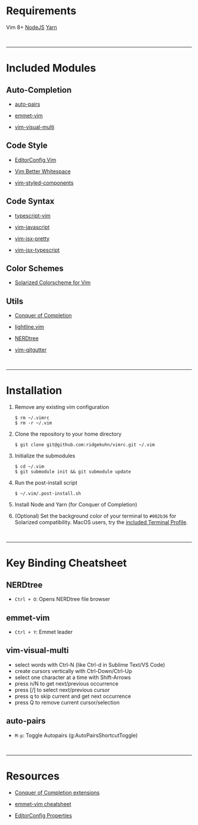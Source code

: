 # Requirements

Vim 8+
[NodeJS](https://nodejs.org/)
[Yarn](https://yarnpkg.com/)

&nbsp;

---

# Included Modules

## Auto-Completion ##

* [auto-pairs](https://github.com/jiangmiao/auto-pairs)

* [emmet-vim](https://github.com/mattn/emmet-vim)

* [vim-visual-multi](https://github.com/mg979/vim-visual-multi)

## Code Style ##

* [EditorConfig Vim](https://github.com/editorconfig/editorconfig-vim)

* [Vim Better Whitespace](https://github.com/ntpeters/vim-better-whitespace)

* [vim-styled-components](https://github.com/styled-components/vim-styled-components.git)

## Code Syntax ##

* [typescript-vim](https://github.com/leafgarland/typescript-vim)

* [vim-javascript](https://github.com/pangloss/vim-javascript)

* [vim-jsx-pretty](https://github.com/MaxMEllon/vim-jsx-pretty)

* [vim-jsx-typescript](https://github.com/peitalin/vim-jsx-typescript)

## Color Schemes ##

* [Solarized Colorscheme for Vim](https://github.com/altercation/vim-colors-solarized)

## Utils ##

* [Conquer of Completion](https://github.com/neoclide/coc.nvim)

* [lightline.vim](https://github.com/itchyny/lightline.vim)

* [NERDtree](https://github.com/preservim/nerdtree)

* [vim-gitgutter](https://github.com/airblade/vim-gitgutter)

&nbsp;

---

# Installation

1. Remove any existing vim configuration
    ```shell
    $ rm ~/.vimrc
    $ rm -r ~/.vim
    ```

2. Clone the repository to your home directory
    ```shell
    $ git clone git@github.com:ridgekuhn/vimrc.git ~/.vim
    ```

3. Initialize the submodules
    ```shell
    $ cd ~/.vim
    $ git submodule init && git submodule update
    ```

4. Run the post-install script
    ```shell
    $ ~/.vim/.post-install.sh
    ```
5. Install Node and Yarn (for Conquer of Completion)

6. (Optional) Set the background color of your terminal to `#002b36` for Solarized compatibility.
        MacOS users, try the [included Terminal Profile](https://github.com/ridgekuhn/vimrc/blob/master/HomebrewBlue.terminal).

&nbsp;

---

# Key Binding Cheatsheet

## NERDtree
* `Ctrl + O`: Opens NERDtree file browser

## emmet-vim
* `Ctrl + Y`: Emmet leader

## vim-visual-multi
* select words with Ctrl-N (like Ctrl-d in Sublime Text/VS Code)
* create cursors vertically with Ctrl-Down/Ctrl-Up
* select one character at a time with Shift-Arrows
* press n/N to get next/previous occurrence
* press [/] to select next/previous cursor
* press q to skip current and get next occurrence
* press Q to remove current cursor/selection

## auto-pairs
* `M-p`: Toggle Autopairs (g:AutoPairsShortcutToggle)

&nbsp;

---

# Resources

* [Conquer of Completion extensions](https://github.com/neoclide/coc.nvim/wiki/Using-coc-extensions#implemented-coc-extensions)

* [emmet-vim cheatsheet](https://raw.githubusercontent.com/mattn/emmet-vim/master/TUTORIAL)

* [EditorConfig Properties](https://github.com/editorconfig/editorconfig/wiki/EditorConfig-Properties)

